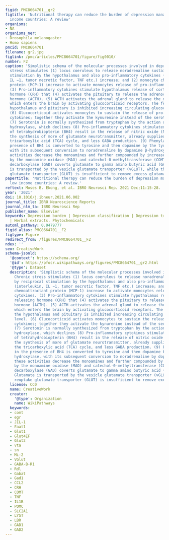 ```yaml
---
figid: PMC8664701__gr2
figtitle: 'Nutritional therapy can reduce the burden of depression management in low
  income countries: A review'
organisms:
- NA
organisms_ner:
- Drosophila melanogaster
- Homo sapiens
pmcid: PMC8664701
filename: gr2.jpg
figlink: /pmc/articles/PMC8664701/figure/fig0010/
number: F2
caption: 'Simplistic schema of the molecular processes involved in depression. Chronic
  stress stimulates (1) locus coeruleus to release noradrenaline sustained by reciprocal
  stimulation by the hypothalamus and also pro-inflammatory cytokines (interleukin,
  IL −1, tumor necrotic factor, TNF etc.) increase; and (2) monocyte chemoattractant
  protein (MCP-1) increase to activate monocytes release of pro-inflammatory cytokines.
  (3) Pro-inflammatory cytokines stimulate hypothalamus release of corticotropin releasing
  hormone (CRH) that (4) activates the pituitary to release the adrenocorticotropic
  hormone (ACTH). (5) ACTH activates the adrenal gland to release the glucocorticoids
  which enters the brain by activating glucocorticoid receptors. The feedback to the
  hypothalamus and pituitary is inhibited increasing circulating glucocorticoid level.
  (6) Glucocorticoid activates monocytes to sustain the release of pro-inflammatory
  cytokines; together they activate the kynurenine instead of the serotonin pathway.
  (7) Serotonin is normally synthesized from tryptophan by the action of tryptophan
  hydroxylase, which declines (8) Pro-inflammatory cytokines stimulated in the presence
  of tetrahydrobiopterin (BH4) result in the release of nitric oxide (NO) to activate
  the synthesis of more of glutamate neurotransmitter, already supplied through the
  tricarboxylic acid (TCA) cycle, and less GABA production. (9) Phenylalanine in the
  presence of BH4 is converted to tyrosine and then dopamine by the tyrosine hydroxylase,
  with its subsequent conversion to noradrenaline by dopamine β-hydroxylase: these
  activities decrease the monoamines and further compounded by increase degradation
  by the monoamine oxidase (MAO) and catechol-0-methyltransferase (COMT). (10) Glutamate
  decarboxylase (GAD) coverts glutamate to gamma amino butyric acid (GABA). (11) Glutamate
  is transported by the vesicle glutamate transporter (vGLUT), while the reuptake
  glutamate transporter (GLUT) is insufficient to remove excess glutamate.'
papertitle: 'Nutritional therapy can reduce the burden of depression management in
  low income countries: A review.'
reftext: Moses B. Ekong, et al. IBRO Neurosci Rep. 2021 Dec;11:15-28.
year: '2021'
doi: 10.1016/j.ibneur.2021.06.002
journal_title: IBRO Neuroscience Reports
journal_nlm_ta: IBRO Neurosci Rep
publisher_name: Elsevier
keywords: Depression burden | Depression classification | Depression treatment | Food
  | Herbal extracts. Phytochemicals
automl_pathway: 0.9479777
figid_alias: PMC8664701__F2
figtype: Figure
redirect_from: /figures/PMC8664701__F2
ndex: ''
seo: CreativeWork
schema-jsonld:
  '@context': https://schema.org/
  '@id': https://pfocr.wikipathways.org/figures/PMC8664701__gr2.html
  '@type': Dataset
  description: 'Simplistic schema of the molecular processes involved in depression.
    Chronic stress stimulates (1) locus coeruleus to release noradrenaline sustained
    by reciprocal stimulation by the hypothalamus and also pro-inflammatory cytokines
    (interleukin, IL −1, tumor necrotic factor, TNF etc.) increase; and (2) monocyte
    chemoattractant protein (MCP-1) increase to activate monocytes release of pro-inflammatory
    cytokines. (3) Pro-inflammatory cytokines stimulate hypothalamus release of corticotropin
    releasing hormone (CRH) that (4) activates the pituitary to release the adrenocorticotropic
    hormone (ACTH). (5) ACTH activates the adrenal gland to release the glucocorticoids
    which enters the brain by activating glucocorticoid receptors. The feedback to
    the hypothalamus and pituitary is inhibited increasing circulating glucocorticoid
    level. (6) Glucocorticoid activates monocytes to sustain the release of pro-inflammatory
    cytokines; together they activate the kynurenine instead of the serotonin pathway.
    (7) Serotonin is normally synthesized from tryptophan by the action of tryptophan
    hydroxylase, which declines (8) Pro-inflammatory cytokines stimulated in the presence
    of tetrahydrobiopterin (BH4) result in the release of nitric oxide (NO) to activate
    the synthesis of more of glutamate neurotransmitter, already supplied through
    the tricarboxylic acid (TCA) cycle, and less GABA production. (9) Phenylalanine
    in the presence of BH4 is converted to tyrosine and then dopamine by the tyrosine
    hydroxylase, with its subsequent conversion to noradrenaline by dopamine β-hydroxylase:
    these activities decrease the monoamines and further compounded by increase degradation
    by the monoamine oxidase (MAO) and catechol-0-methyltransferase (COMT). (10) Glutamate
    decarboxylase (GAD) coverts glutamate to gamma amino butyric acid (GABA). (11)
    Glutamate is transported by the vesicle glutamate transporter (vGLUT), while the
    reuptake glutamate transporter (GLUT) is insufficient to remove excess glutamate.'
  license: CC0
  name: CreativeWork
  creator:
    '@type': Organization
    name: WikiPathways
  keywords:
  - comt
  - egr
  - JIL-1
  - Eaat1
  - Glut1
  - Glut4EF
  - Glut3
  - vta
  - sn
  - Mi-2
  - VGlut
  - GABA-B-R1
  - Rdl
  - Gabat
  - Gad1
  - CCL2
  - CRH
  - COMT
  - TNF
  - IL1B
  - POMC
  - SLC2A1
  - LYST
  - LBR
  - GAD1
  - GAD2
---
```

